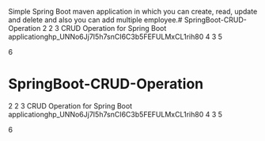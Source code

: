 Simple Spring Boot maven application in which you can create, read, update and delete and also you can add multiple employee.# SpringBoot-CRUD-Operation
2
2
3
CRUD Operation for Spring Boot application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
4
3
5
 
6
# SpringBoot-CRUD-Operation
2
2
3
CRUD Operation for Spring Boot application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
4
3
5
 
6
